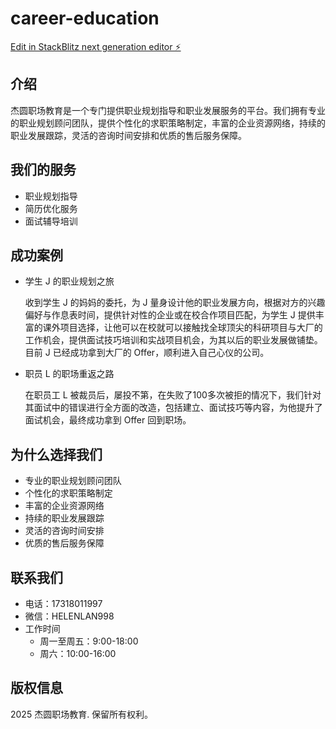 # career-education

[Edit in StackBlitz next generation editor ⚡️](https://stackblitz.com/~/github.com/dotku/career-education)

## 介绍

杰圆职场教育是一个专门提供职业规划指导和职业发展服务的平台。我们拥有专业的职业规划顾问团队，提供个性化的求职策略制定，丰富的企业资源网络，持续的职业发展跟踪，灵活的咨询时间安排和优质的售后服务保障。

## 我们的服务

* 职业规划指导
* 简历优化服务
* 面试辅导培训

## 成功案例

* 学生 J 的职业规划之旅
  
  收到学生 J 的妈妈的委托，为 J 量身设计他的职业发展方向，根据对方的兴趣偏好与作息表时间，提供针对性的企业或在校合作项目匹配，为学生 J 提供丰富的课外项目选择，让他可以在校就可以接触找全球顶尖的科研项目与大厂的工作机会，提供面试技巧培训和实战项目机会，为其以后的职业发展做铺垫。目前 J 已经成功拿到大厂的 Offer，顺利进入自己心仪的公司。

* 职员 L 的职场重返之路
  
  在职员工 L 被裁员后，屡投不第，在失败了100多次被拒的情况下，我们针对其面试中的错误进行全方面的改造，包括建立、面试技巧等内容，为他提升了面试机会，最终成功拿到 Offer 回到职场。

## 为什么选择我们

* 专业的职业规划顾问团队
* 个性化的求职策略制定
* 丰富的企业资源网络
* 持续的职业发展跟踪
* 灵活的咨询时间安排
* 优质的售后服务保障

## 联系我们

* 电话：17318011997
* 微信：HELENLAN998
* 工作时间
  * 周一至周五：9:00-18:00
  * 周六：10:00-16:00

## 版权信息

 2025 杰圆职场教育. 保留所有权利。
